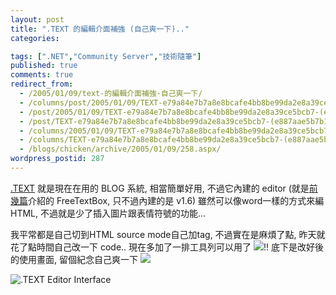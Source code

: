 ```yaml
---
layout: post
title: ".TEXT 的編輯介面補強 (自己爽一下).."
categories:

tags: [".NET","Community Server","技術隨筆"]
published: true
comments: true
redirect_from:
  - /2005/01/09/text-的編輯介面補強-自己爽一下/
  - /columns/post/2005/01/09/TEXT-e79a84e7b7a8e8bcafe4bb8be99da2e8a39ce5bcb7-(e887aae5b7b1e788bde4b880e4b88b).aspx/
  - /post/2005/01/09/TEXT-e79a84e7b7a8e8bcafe4bb8be99da2e8a39ce5bcb7-(e887aae5b7b1e788bde4b880e4b88b).aspx/
  - /post/TEXT-e79a84e7b7a8e8bcafe4bb8be99da2e8a39ce5bcb7-(e887aae5b7b1e788bde4b880e4b88b).aspx/
  - /columns/2005/01/09/TEXT-e79a84e7b7a8e8bcafe4bb8be99da2e8a39ce5bcb7-(e887aae5b7b1e788bde4b880e4b88b).aspx/
  - /columns/TEXT-e79a84e7b7a8e8bcafe4bb8be99da2e8a39ce5bcb7-(e887aae5b7b1e788bde4b880e4b88b).aspx/
  - /blogs/chicken/archive/2005/01/09/258.aspx/
wordpress_postid: 287
---
```


[.TEXT](http://scottwater.com/blog) 就是現在在用的 BLOG 系統, 相當簡單好用, 不過它內建的 editor (就是[前幾篇](/post/FreeTextBox-30-Released-!.aspx)介紹的 FreeTextBox, 只不過內建的是 v1.6) 雖然可以像word一樣的方式來編HTML, 不過就是少了插入圖片跟表情符號的功能... 

我平常都是自己切到HTML source mode自己加tag, 不過實在是麻煩了點, 昨天就花了點時間自己改一下 code.. 現在多加了一排工具列可以用了 ![](/Emoticons/teeth_smile.gif)!! 底下是改好後的使用畫面, 留個紀念自己爽一下 ![](/Emoticons/shades_smile.gif) 

![.TEXT Editor Interface](/wp-content/be-files/dottext_editor.jpg)
